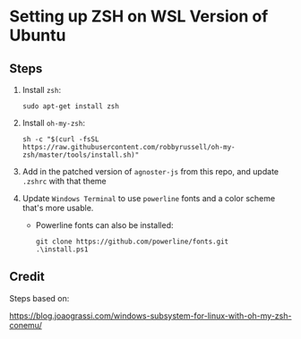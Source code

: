 # Setting up ZSH on WSL Version of Ubuntu

## Steps

1. Install `zsh`:

    ```
    sudo apt-get install zsh
    ```

1. Install `oh-my-zsh`:

    ```
    sh -c "$(curl -fsSL https://raw.githubusercontent.com/robbyrussell/oh-my-zsh/master/tools/install.sh)"
    ```
    
1. Add in the patched version of `agnoster-js` from this repo, and update `.zshrc` with that theme

1. Update `Windows Terminal` to use `powerline` fonts and a color scheme that's more usable.

    - Powerline fonts can also be installed:

        ```
        git clone https://github.com/powerline/fonts.git
        .\install.ps1
        ```

## Credit

Steps based on:

https://blog.joaograssi.com/windows-subsystem-for-linux-with-oh-my-zsh-conemu/
